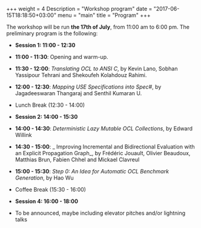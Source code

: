 +++
weight = 4
Description = "Workshop program"
date = "2017-06-15T18:18:50+03:00"
menu = "main"
title = "Program"
+++

The workshop will be run __the 17th of July__, from 11:00 am to 6:00 pm. The preliminary program is the following:


* __Session 1: 11:00 - 12:30__
 * __11:00 - 11:30__: Opening and warm-up.
 * __11:30 - 12:00__: _Translating OCL to ANSI C_, by Kevin Lano, Sobhan Yassipour Tehrani and Shekoufeh Kolahdouz Rahimi.
 * __12:00 - 12:30__: _Mapping USE Specifications into Spec#_, by Jagadeeswaran Thangaraj and Senthil Kumaran U. 
 
* Lunch Break (12:30 - 14:00)

* __Session 2: 14:00 - 15:30__
 * __14:00 - 14:30__: _Deterministic Lazy Mutable OCL Collections_, by Edward Willink
 * __14:30 - 15:00__: _ Improving Incremental and Bidirectional Evaluation with an Explicit Propagation Graph_, by Frédéric Jouault, Olivier Beaudoux, Matthias Brun, Fabien Chhel and Mickael Clavreul
 * __15:00 - 15:30__: _Step 0: An Idea for Automatic OCL Benchmark Generation_, by Hao Wu

* Coffee Break (15:30 - 16:00)

* __Session 4: 16:00 - 18:00__
 * To be announced, maybe including elevator pitches and/or lightning talks